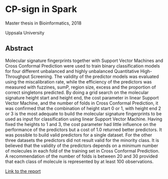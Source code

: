 # CP-sign in Spark


Master thesis in Bioinformatics, 2018

Uppsala University

## Abstract 

Molecular signature fingerprints together with Support Vector Machines and Cross Conformal Prediction were used to train binary classification models for four different unbalanced and highly unbalanced Quantitative High-Throughput Screening. The validity of the predictor models was evaluated using the miscalibration rate, while the efficiency of the predictors was measured with fuzzines, sumP, region size, excess and the proportion of correct singletons predicted. By doing a grid search on the molecular signature height start and height end, the cost parameter in linear Support Vector Machine, and the number of folds in Cross Conformal Prediction, it was confirmed that the combination of height start 0 or 1, with height end 2 or 3 is the most adequate to build the molecular signature fingerprints to be used as input for classification using linear Support Vector Machine. Having fixed the heights to 1 and 3, the cost parameter had little influence on the performance of the predictors but a cost of 1.0 returned better predictors. It was possible to build valid predictors for a single dataset. For the other three datasets the predictors did not result valid for the minority class. It is believed that the validity of the predictors depends on a minimum number of molecules in each fold of the training set in Cross Conformal Prediction. A recommendation of the number of folds is between 20 and 30 provided that each class of molecule is represented by at least 100 observations.


[Link to the report](http://uu.diva-portal.org/smash/record.jsf?dswid=-2303&pid=diva2%3A1248873&c=1&searchType=SIMPLE&language=en&query=inda&af=%5B%5D&aq=%5B%5B%5D%5D&aq2=%5B%5B%5D%5D&aqe=%5B%5D&noOfRows=50&sortOrder=author_sort_asc&sortOrder2=title_sort_asc&onlyFullText=false&sf=all)
